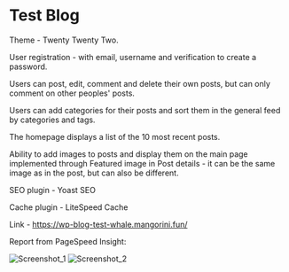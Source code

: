 # Test Blog
Theme - Twenty Twenty Two.

User registration - with email, username and verification to create a password.

Users can post, edit, comment and delete their own posts, but can only comment on other peoples' posts.

Users can add categories for their posts and sort them in the general feed by categories and tags.

The homepage displays a list of the 10 most recent posts.

Ability to add images to posts and display them on the main page implemented through Featured image in Post details - it can be the same image as in the post, but can also be different.

SEO plugin - Yoast SEO

Cache plugin - LiteSpeed Cache

Link - https://wp-blog-test-whale.mangorini.fun/

Report from PageSpeed Insight:

![Screenshot_1](https://github.com/akizim/whale-blog/assets/110347205/a8069254-77bc-4b4f-90fb-765260a0322e)
![Screenshot_2](https://github.com/akizim/whale-blog/assets/110347205/501a88ab-9260-4929-a579-febd12e97c78)

